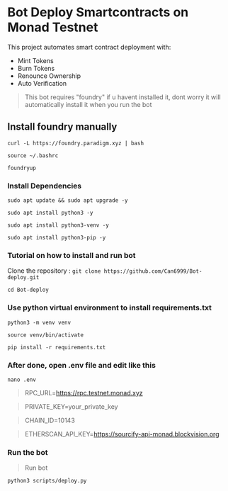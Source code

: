 # Bot Deploy Smartcontracts on Monad Testnet

This project automates smart contract deployment with:
- Mint Tokens
- Burn Tokens
- Renounce Ownership
- Auto Verification

>This bot requires "foundry" if u havent installed it, dont worry it will automatically install it when you run the bot

## Install foundry manually

`curl -L https://foundry.paradigm.xyz | bash`

`source ~/.bashrc`

`foundryup`


### Install Dependencies

`sudo apt update && sudo apt upgrade -y`

`sudo apt install python3 -y`

`sudo apt install python3-venv -y`

`sudo apt install python3-pip -y`

### Tutorial on how to install and run bot


Clone the repository :
`git clone https://github.com/Can6999/Bot-deploy.git`

`cd Bot-deploy`

### Use python virtual environment to install requirements.txt

`python3 -m venv venv`

`source venv/bin/activate`

`pip install -r requirements.txt`

### After done, open .env file and edit like this
`nano .env`


>RPC_URL=https://rpc.testnet.monad.xyz

>PRIVATE_KEY=your_private_key

>CHAIN_ID=10143

>ETHERSCAN_API_KEY=https://sourcify-api-monad.blockvision.org


### Run the bot


>Run bot

`python3 scripts/deploy.py`
